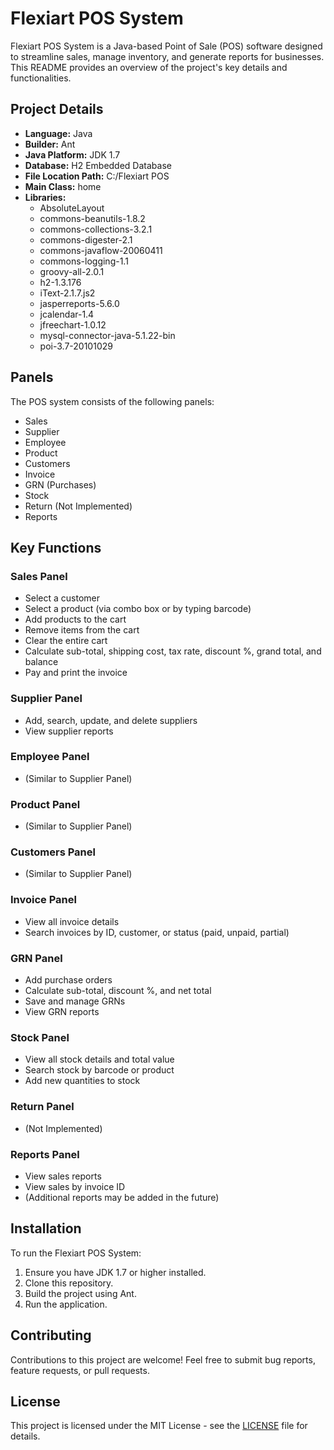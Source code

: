 # Flexiart POS System

Flexiart POS System is a Java-based Point of Sale (POS) software designed to streamline sales, manage inventory, and generate reports for businesses. This README provides an overview of the project's key details and functionalities.

## Project Details

- **Language:** Java
- **Builder:** Ant
- **Java Platform:** JDK 1.7
- **Database:** H2 Embedded Database
- **File Location Path:** C:/Flexiart POS
- **Main Class:** home
- **Libraries:**
  - AbsoluteLayout
  - commons-beanutils-1.8.2
  - commons-collections-3.2.1
  - commons-digester-2.1
  - commons-javaflow-20060411
  - commons-logging-1.1
  - groovy-all-2.0.1
  - h2-1.3.176
  - iText-2.1.7.js2
  - jasperreports-5.6.0
  - jcalendar-1.4
  - jfreechart-1.0.12
  - mysql-connector-java-5.1.22-bin
  - poi-3.7-20101029

## Panels

The POS system consists of the following panels:

- Sales
- Supplier
- Employee
- Product
- Customers
- Invoice
- GRN (Purchases)
- Stock
- Return (Not Implemented)
- Reports

## Key Functions

### Sales Panel

- Select a customer
- Select a product (via combo box or by typing barcode)
- Add products to the cart
- Remove items from the cart
- Clear the entire cart
- Calculate sub-total, shipping cost, tax rate, discount %, grand total, and balance
- Pay and print the invoice

### Supplier Panel

- Add, search, update, and delete suppliers
- View supplier reports

### Employee Panel

- (Similar to Supplier Panel)

### Product Panel

- (Similar to Supplier Panel)

### Customers Panel

- (Similar to Supplier Panel)

### Invoice Panel

- View all invoice details
- Search invoices by ID, customer, or status (paid, unpaid, partial)

### GRN Panel

- Add purchase orders
- Calculate sub-total, discount %, and net total
- Save and manage GRNs
- View GRN reports

### Stock Panel

- View all stock details and total value
- Search stock by barcode or product
- Add new quantities to stock

### Return Panel

- (Not Implemented)

### Reports Panel

- View sales reports
- View sales by invoice ID
- (Additional reports may be added in the future)

## Installation

To run the Flexiart POS System:

1. Ensure you have JDK 1.7 or higher installed.
2. Clone this repository.
3. Build the project using Ant.
4. Run the application.

## Contributing

Contributions to this project are welcome! Feel free to submit bug reports, feature requests, or pull requests.

## License

This project is licensed under the MIT License - see the [LICENSE](LICENSE) file for details.

